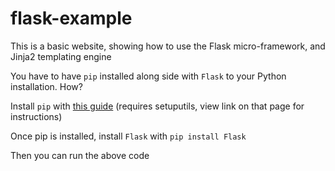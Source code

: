 flask-example
=============

This is a basic website, showing how to use the Flask micro-framework, and Jinja2 templating engine

You have to have `pip` installed along side with `Flask` to your Python installation. How?

Install `pip` with [this guide](http://www.pip-installer.org/en/latest/installing.html) (requires setuputils, view link on that page for instructions)


Once pip is installed, install `Flask` with `pip install Flask`


Then you can run the above code
